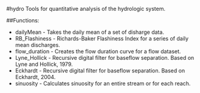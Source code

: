 #hydro
Tools for quantitative analysis of the hydrologic system.

##Functions:
* dailyMean - Takes the daily mean of a set of disharge data.
* RB_Flashiness - Richards-Baker Flashiness Index for a series of daily mean discharges.
* flow_duration - Creates the flow duration curve for a flow dataset.
* Lyne_Hollick - Recursive digital filter for baseflow separation. Based on Lyne and Hollick, 1979.
* Eckhardt - Recursive digital filter for baseflow separation. Based on Eckhardt, 2004.
* sinuosity - Calculates sinuosity for an entire stream or for each reach.
